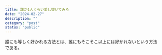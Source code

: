 ```yaml
---
title: 誰か1人くらい愛し抜いてみろ
date: "2024-02-27"
description: ""
category: "post"
status: "public"
---
```


<!--誰も傷つけない方法とは、裏を返せば誰の心も強く打たないという方法である。-->

誰にも等しく好かれる方法とは、誰にもそこそこ以上には好かれないという方法である。
